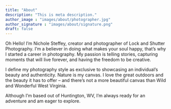 ```yaml
---
title: "About"
description: "This is meta description."
author_image : "images/about/photographer.jpg"
author_signature : "images/about/signature.png"
draft: false
---
```


Oh Hello! I’m Nichole Steffey, creator and photographer of Lock and Shutter Photography. I’m a believer in doing what makes your soul happy, that’s why I started a career in photography. My passion is telling stories, capturing moments that will live forever, and having the freedom to be creative.

I define my photography style as exclusive to showcasing an individual’s beauty and authenticity. Nature is my canvas. I love the great outdoors and the beauty it has to offer – and there’s not a more beautiful canvas than Wild and Wonderful West Virginia.

Although I’m based out of Huntington, WV, I’m always ready for an adventure and am eager to explore.